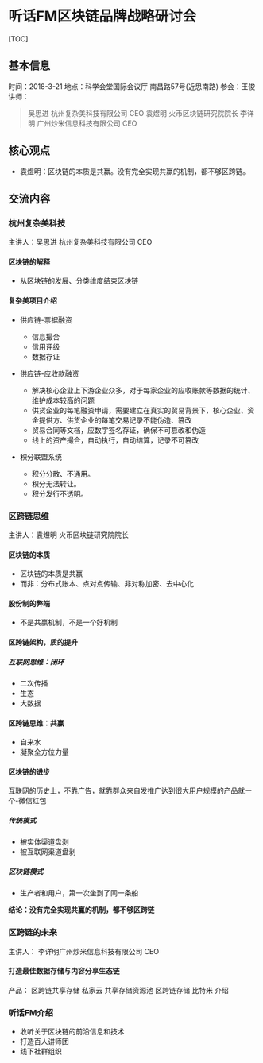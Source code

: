 # 听话FM区块链品牌战略研讨会
[TOC]

## 基本信息
时间：2018-3-21
地点：科学会堂国际会议厅 南昌路57号(近思南路)
参会：王俊
讲师：
> 吴思进 杭州复杂美科技有限公司 CEO
> 袁煜明 火币区块链研究院院长
> 李详明 广州炒米信息科技有限公司 CEO 

## 核心观点
- 袁煜明：区块链的本质是共赢。没有完全实现共赢的机制，都不够区跨链。

## 交流内容


### 杭州复杂美科技
主讲人：吴思进 杭州复杂美科技有限公司 CEO
#### 区块链的解释
- 从区块链的发展、分类维度结束区块链

#### 复杂美项目介绍

- 供应链-票据融资
    - 信息撮合
    - 信用评级
    - 数据存证
    
- 供应链-应收款融资
    - 解决核心企业上下游企业众多，对于每家企业的应收账款等数据的统计、维护成本较高的问题
    - 供货企业的每笔融资申请，需要建立在真实的贸易背景下，核心企业、资金提供方、供货企业的每笔交易记录不能伪造、篡改
    - 贸易合同等文档，应数字签名存证，确保不可篡改和伪造
    - 线上的资产撮合，自动执行，自动结算，记录不可篡改

- 积分联盟系统
    - 积分分散、不通用。
    - 积分无法转让。
    - 积分发行不透明。    
    
### 区跨链思维
主讲人：袁煜明 火币区块链研究院院长

#### 区块链的本质
- 区块链的本质是共赢
- 而非：分布式账本、点对点传输、非对称加密、去中心化

#### 股份制的弊端
- 不是共赢机制，不是一个好机制

#### 区跨链架构，质的提升
##### 互联网思维：闭环
- 二次传播
- 生态
- 大数据

#### 区跨链思维：共赢
- 自来水
- 凝聚全方位力量

#### 区块链的进步
互联网的历史上，不靠广告，就靠群众来自发推广达到很大用户规模的产品就一个-微信红包

##### 传统模式
- 被实体渠道盘剥
- 被互联网渠道盘剥

##### 区块链模式
- 生产者和用户，第一次坐到了同一条船

**结论：没有完全实现共赢的机制，都不够区跨链**


### 区跨链的未来
主讲人： 李详明广州炒米信息科技有限公司 CEO 
#### 打造最佳数据存储与内容分享生态链 
 
产品： 区跨链共享存储
私家云  共享存储资源池  区跨链存储 
比特米 介绍

### 听话FM介绍
- 收听关于区块链的前沿信息和技术
- 打造百人讲师团
- 线下社群组织








